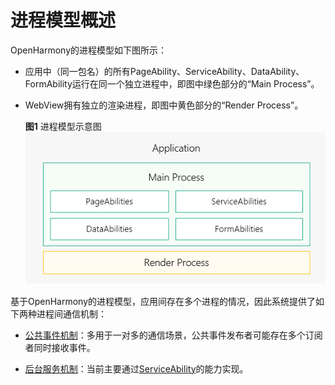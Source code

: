 # 进程模型概述


OpenHarmony的进程模型如下图所示：


- 应用中（同一包名）的所有PageAbility、ServiceAbility、DataAbility、FormAbility运行在同一个独立进程中，即图中绿色部分的“Main Process”。

- WebView拥有独立的渲染进程，即图中黄色部分的“Render Process”。

  **图1** 进程模型示意图  
![process-model-fa](figures/process-model-fa.png)


基于OpenHarmony的进程模型，应用间存在多个进程的情况，因此系统提供了如下两种进程间通信机制：


- [公共事件机制](common-event-fa.md)：多用于一对多的通信场景，公共事件发布者可能存在多个订阅者同时接收事件。

- [后台服务机制](rpc.md)：当前主要通过[ServiceAbility](serviceability-overview.md)的能力实现。
